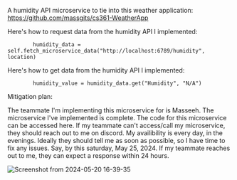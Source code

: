 A humidity API microservice to tie into this weather application: https://github.com/massgits/cs361-WeatherApp

Here's how to request data from the humidity API I implemented:

            humidity_data = self.fetch_microservice_data("http://localhost:6789/humidity", location)
    
Here's how to get data from the humidity API I implemented:

            humidity_value = humidity_data.get("Humidity", "N/A")

Mitigation plan:

The teammate I'm implementing this microservice for is Masseeh.
The microservice I've implemented is complete.
The code for this microservice can be accessed here.
If my teammate can't access/call my microservice, they should reach out to me on discord. My availibility is every day, in the evenings.
Ideally they should tell me as soon as possible, so I have time to fix any issues. Say, by this saturday, May 25, 2024.
If my teammate reaches out to me, they can expect a response within 24 hours.

![Screenshot from 2024-05-20 16-39-35](https://github.com/sharoninator/humidityAPI/assets/35180531/e84a1b0a-1d6e-427e-84bd-f69b232492ef)
